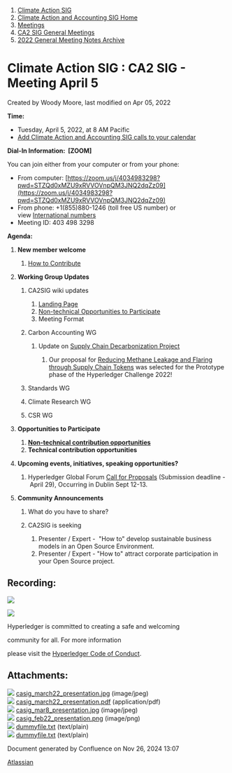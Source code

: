 1. [Climate Action SIG](index.html)
2. [Climate Action and Accounting SIG Home](Climate-Action-and-Accounting-SIG-Home_19005445.html)
3. [Meetings](Meetings_19005583.html)
4. [CA2 SIG General Meetings](CA2-SIG-General-Meetings_19006785.html)
5. [2022 General Meeting Notes Archive](2022-General-Meeting-Notes-Archive_19008715.html)

# Climate Action SIG : CA2 SIG - Meeting April 5

Created by Woody Moore, last modified on Apr 05, 2022

**Time:**

- Tuesday, April 5, 2022, at 8 AM Pacific
- [Add Climate Action and Accounting SIG calls to your calendar](https://lists.hyperledger.org/g/climate-sig/ics/invite.ics?repeatid=24572)

**Dial-In Information:  \[ZOOM]**

You can join either from your computer or from your phone:

- From computer: [https://zoom.us/j/4034983298?pwd=STZQd0xMZU9xRVVOVnpQM3JNQ2dqZz09](https://zoom.us/j/4034983298?pwd=STZQd0xMZU9xRVVOVnpQM3JNQ2dqZz09)
- From phone: +1(855)880-1246 (toll free US number) or view [International numbers](https://zoom.us/u/bAaJoyznp)
- Meeting ID: 403 498 3298

**Agenda:**

1. **New member welcome**
   
   1. [How to Contribute](How-to-Contribute_19006806.html)
2. **Working Group Updates**
   
   1. CA2SIG wiki updates
      
      1. [Landing Page](https://lf-hyperledger.atlassian.net/wiki/display/CASIG/Climate+Action+and+Accounting+SIG+Home)
      2. [Non-technical Opportunities to Participate](https://lf-hyperledger.atlassian.net/wiki/display/CASIG/Non-technical+Contribution+Opportunities)
      3. Meeting Format
   2. Carbon Accounting WG
      
      1. Update on [Supply Chain Decarbonization Project](https://lf-hyperledger.atlassian.net/wiki/display/CASIG/Supply+Chain+Decarbonization+Project)
         
         1. Our proposal for [Reducing Methane Leakage and Flaring through Supply Chain Tokens](https://lf-hyperledger.atlassian.net/wiki/display/events/Reducing+Methane+Leakage+and+Flaring+through+Supply+Chain+Tokens) was selected for the Prototype phase of the Hyperledger Challenge 2022!
   3. Standards WG
   4. Climate Research WG
   5. CSR WG
3. **Opportunities to Participate**
   
   1. **[Non-technical contribution opportunities](https://lf-hyperledger.atlassian.net/wiki/display/CASIG/Non-technical+Contribution+Opportunities)**
   2. **Technical contribution opportunities**
4. **Upcoming events, initiatives, speaking opportunities?**
   
   1. Hyperledger Global Forum [Call for Proposals](https://events.linuxfoundation.org/hyperledger-global-forum/program/cfp/#overview) (Submission deadline - April 29), Occurring in Dublin Sept 12-13.
5. **Community Announcements**
   
   1. What do you have to share?
   2. CA2SIG is seeking
      
      1. Presenter / Expert -  "How to" develop sustainable business models in an Open Source Environment.
      2. Presenter / Expert - "How to" attract corporate participation in your Open Source project.

## **Recording:**

![](https://wiki.hyperledger.org/download/attachments/29034696/Antitrustnotice.png?version=1&modificationDate=1581695654000&api=v2)

![](https://wiki.hyperledger.org/download/attachments/2392771/welcome.png?version=2&modificationDate=1572450107000&api=v2)

Hyperledger is committed to creating a safe and welcoming

community for all. For more information

please visit the [Hyperledger Code of Conduct](https://lf-hyperledger.atlassian.net/wiki/spaces/HYP/pages/19595281/Hyperledger+Code+of+Conduct).

## Attachments:

![](images/icons/bullet_blue.gif) [casig\_march22\_presentation.jpg](attachments/19009065/19009066.jpg) (image/jpeg)  
![](images/icons/bullet_blue.gif) [casig\_march22\_presentation.pdf](attachments/19009065/19009067.pdf) (application/pdf)  
![](images/icons/bullet_blue.gif) [casig\_mar8\_presentation.jpg](attachments/19009065/19009069.jpg) (image/jpeg)  
![](images/icons/bullet_blue.gif) [casig\_feb22\_presentation.png](attachments/19009065/19009070.png) (image/png)  
![](images/icons/bullet_blue.gif) [dummyfile.txt](attachments/19009065/19009068.txt) (text/plain)  
![](images/icons/bullet_blue.gif) [dummyfile.txt](attachments/19009065/19009071.txt) (text/plain)

Document generated by Confluence on Nov 26, 2024 13:07

[Atlassian](http://www.atlassian.com/)
